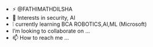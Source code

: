 - ⚡ @FATHIMATHDILSHA
- 👀 Interests in security, AI
- ❕ currently learning BCA ROBOTICS,AI,ML (Microsoft)
-  I’m looking to collaborate on ...
- 📫 How to reach me ...

<!---
FATHIMATHDILSHA/FATHIMATHDILSHA is a ✨ special ✨ repository because its `README.md` (this file) appears on your GitHub profile.
You can click the Preview link to take a look at your changes.
--->
